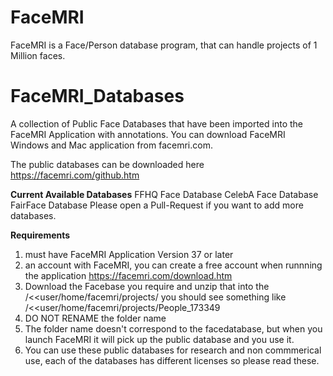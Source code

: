 # FaceMRI
FaceMRI is a Face/Person database program, that can handle projects of 1 Million faces.

# FaceMRI_Databases
A collection of Public Face Databases that have been imported into the FaceMRI Application with annotations.
You can download FaceMRI Windows and Mac application from facemri.com.

The public databases can be downloaded here
https://facemri.com/github.htm

**Current Available Databases**
FFHQ Face Database
CelebA Face Database
FairFace Database
Please open a Pull-Request if you want to add more databases.

**Requirements**
1. must have FaceMRI Application Version 37 or later
2. an account with FaceMRI, you can create a free account when runnning the application
    https://facemri.com/download.htm
3. Download the Facebase you require and unzip that into the /<<user/home/facemri/projects/
you should see something like
/<<user/home/facemri/projects/People_173349
4. DO NOT RENAME the folder name
5. The folder name doesn't correspond to the facedatabase, but when you launch FaceMRI it will pick up the public database and you use it.
6. You can use these public databases for research and non commmerical use, each of the databases has different licenses so please read these.
